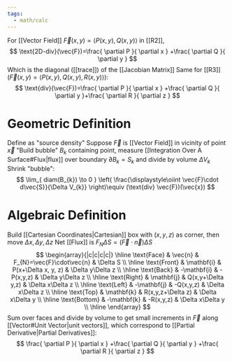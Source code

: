 ```yaml
---
tags:
  - math/calc
---
```

For [[Vector Field]] $\vec{F}(x,y)=\langle P(x,y),Q(x,y) \rangle$ in [[R2]],
$$
\text{2D-div}(\vec{F})=\frac{ \partial P }{ \partial x } +\frac{ \partial Q }{ \partial y }
$$
Which is the diagonal ([[trace]]) of the [[Jacobian Matrix]]
Same for [[R3]] ($\vec{F}(x,y)=\langle P(x,y),Q(x,y),R(x,y) \rangle$):
$$
\text{div}(\vec{F})=\frac{ \partial P }{ \partial x } +\frac{ \partial Q }{ \partial y }+\frac{ \partial R }{ \partial z } 
$$
# Geometric Definition
Define as "source density"
Suppose $\vec{F}$ is [[Vector Field]] in vicinity of point $\vec{x}$
"Build bubble" $B_{k}$ containing point, measure [[Integration Over A Surface#Flux|flux]] over boundary $\partial B_{k}=S_{k}$ and divide by volume $\Delta V_{k}$
Shrink "bubble":
$$
\lim_{ diam(B_{k}) \to 0 } \left( \frac{\displaystyle\oiint \vec{F}\cdot d\vec{S}}{\Delta V_{k}} \right)\equiv (\text{div} \vec{F})(\vec{x})
$$
# Algebraic Definition
Build [[Cartesian Coordinates|Cartesian]] box with $(x,y,z)$ as corner, then move $\Delta x, \Delta y, \Delta z$
Net [[Flux]] is $F_{N}\Delta S=(\vec{F}\cdot\vec{n})\Delta S$
$$
\begin{array}{|c|c|c|c|}
\hline \text{Face} & \vec{n} & F_{N}=\vec{F}\cdot\vec{n} & \Delta S \\
\hline \text{Front} & \mathbf{i} & P(x+\Delta x, y, z) & \Delta y\Delta z \\
\hline \text{Back} & -\mathbf{i} & -P(x,y,z) & \Delta y\Delta z \\
\hline \text{Right} & \mathbf{j} & Q(x,y+\Delta y,z) & \Delta x\Delta z \\
\hline \text{Left} & -\mathbf{j} & -Q(x,y,z) & \Delta x\Delta z \\
\hline \text{Top} & \mathbf{k} & R(x,y,z+\Delta z) & \Delta x\Delta y \\
\hline \text{Bottom} & -\mathbf{k} & -R(x,y,z) & \Delta x\Delta y \\
\hline
\end{array}
$$
Sum over faces and divide by volume to get small increments in $\vec{F}$ along [[Vector#Unit Vector|unit vectors]], which correspond to [[Partial Derivative|Partial Derivatives]]:
$$
\frac{ \partial P }{ \partial x } +\frac{ \partial Q }{ \partial y } +\frac{ \partial R }{ \partial z } 
$$